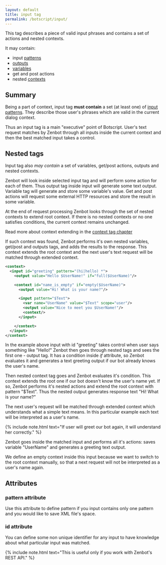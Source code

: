 ```yaml
---
layout: default
title: input tag
permalink: /botscript/input/
---
```


This tag describes a piece of valid input phrases and contains a set of actions and nested contexts.

It may contain:

- input [patterns](/boscript/pattern/)
- [outputs](/botscript/output/)
- [variables](/botscript/var/)
- get and post actions
- nested [contexts](/botscript/context/)

## Summary
Being a part of context, input tag **must contain** a set (at least one) of [input patterns](/boscript/pattern/).
They describe those user\'s phrases which are valid in the current dialog context.

Thus an input tag is a main "executive" point of Botscript.
User\'s text request matches by Zenbot through all inputs inside the current context and then the best matched input takes a control.

## Nested tags
Input tag also _may contain_ a set of variables, get/post actions, outputs and nested contexts.

Zenbot will look inside selected input tag and will perform some action for each of them.
Thus output tag inside input will generate some text output.
Variable tag will generate and store some variable\'s value.
Get and post actions will request some external HTTP resources and store the result in some variable.

At the end of request processing Zenbot looks through the set of nested contexts to extend root context.
If there is no nested contexts or no one satisfies conditions, the current context remains unchanged.

Read more about context extending in the [context tag chapter](/botscript/context/)

If such context was found, Zenbot performs it\'s own nested variables, get/post and outputs tags, and adds the results to the response.
This context extends the root context and the next user\'s text request will be matched through extended context.

```xml
<context>
  <input id="greeting" pattern="(hi|hello) *">
    <output value="Hello $UserName!" if="full($UserName)"/>

    <context id="name_is_empty" if="empty($UserName)">
      <output value="Hi! What is your name?"/>

      <input pattern="$Text">
        <var name="UserName" value="$Text" scope="user"/>
        <output value="Nice to meet you $UserName!"/>
        <context/>
      </input>

    </context>
  </input>
</context>
```

In the example above input with id "greeting" takes control when user says something like "Hello!"
Zenbot then goes through nested tags and sees the first one - output tag.
It has a condition inside _if_ attribute, so Zenbot evaluates it and generates a text greeting output if our bot already knows the user\'s name.

Then nested context tag goes and Zenbot evaluates it\'s condition.
This context extends the root one if our bot doesn\'t know the user\'s name yet.
If so, Zenbot performs it\'s nested actions and extend the root context with pattern "$Text".
Thus the nested output generates response text "Hi! What is your name?"

The next user\'s request will be matched through extended context which understands what a simple text means.
In this particular example each text will be interpreted as a user\'s name.

{% include note.html text="If user will greet our bot again, it will understand her correctly." %}

Zenbot goes inside the matched input and performs all it\'s actions: saves variable "UserName" and generates a greeting text output.

We define an empty context inside this input because we want to switch to the root context manually, so that a next request will not be interpreted as a user\'s name again.

## Attributes

### **pattern** attribute
Use this attribute to define pattern if you input contains only one pattern and you would like to save XML file\'s space.

### **id** attribute
You can define some non unique identifier for any input to have knowledge about what particular input was matched.

{% include note.html text="This is useful only if you work with Zenbot's REST API." %}
